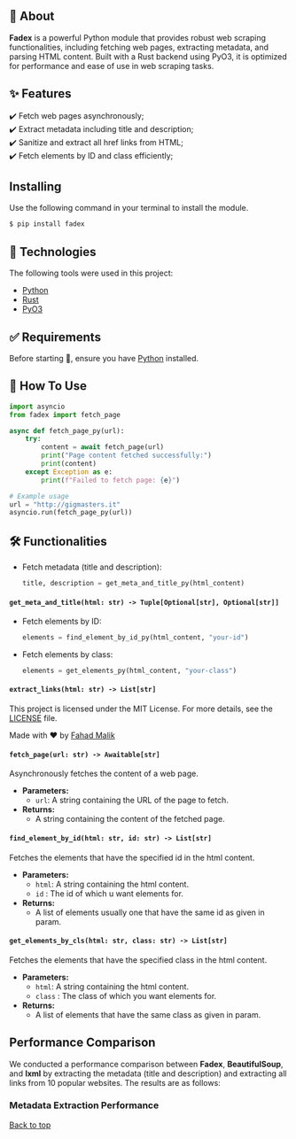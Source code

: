 ## :dart: About ##
**Fadex** is a powerful Python module that provides robust web scraping functionalities, including fetching web pages, extracting metadata, and parsing HTML content. Built with a Rust backend using PyO3, it is optimized for performance and ease of use in web scraping tasks.

## :sparkles: Features ##

:heavy_check_mark: Fetch web pages asynchronously;\
:heavy_check_mark: Extract metadata including title and description;\
:heavy_check_mark: Sanitize and extract all href links from HTML;\
:heavy_check_mark: Fetch elements by ID and class efficiently;

## Installing

Use the following command in your terminal to install the module.
```bash
$ pip install fadex
```

## :rocket: Technologies ##

The following tools were used in this project:

- [Python](https://python.org)
- [Rust](https://www.rust-lang.org/)
- [PyO3](https://pyo3.rs/v0.15.0/)

## :white_check_mark: Requirements ##

Before starting :checkered_flag:, ensure you have [Python](https://python.org) installed.


## :test_tube: How To Use ##

```python
import asyncio
from fadex import fetch_page

async def fetch_page_py(url):
    try:
        content = await fetch_page(url)
        print("Page content fetched successfully:")
        print(content)
    except Exception as e:
        print(f"Failed to fetch page: {e}")

# Example usage
url = "http://gigmasters.it"
asyncio.run(fetch_page_py(url))
```

## :hammer_and_wrench: Functionalities

- Fetch metadata (title and description):
  ```python
  title, description = get_meta_and_title_py(html_content)
  ```

#### `get_meta_and_title(html: str) -> Tuple[Optional[str], Optional[str]]`

- Fetch elements by ID:
  ```python
  elements = find_element_by_id_py(html_content, "your-id")
  ```

- Fetch elements by class:
  ```python
  elements = get_elements_py(html_content, "your-class")
  ```

#### `extract_links(html: str) -> List[str]`

This project is licensed under the MIT License. For more details, see the [LICENSE](LICENSE.md) file.

Made with :heart: by <a href="https://github.com/fahad-programmer" target="_blank">Fahad Malik</a>

#### `fetch_page(url: str) -> Awaitable[str]`

Asynchronously fetches the content of a web page.

- **Parameters:**
  - `url`: A string containing the URL of the page to fetch.
- **Returns:**
  - A string containing the content of the fetched page.

#### `find_element_by_id(html: str, id: str) -> List[str]`

Fetches the elements that have the specified id in the html content.

- **Parameters:**
  - `html`: A string containing the html content.
  - `id` : The id of which u want elements for.
- **Returns:**
  - A list of elements usually one that have the same id as given in param.

#### `get_elements_by_cls(html: str, class: str) -> List[str]`

Fetches the elements that have the specified class in the html content.

- **Parameters:**
  - `html`: A string containing the html content.
  - `class` : The class of which you want elements for.
- **Returns:**
  - A list of elements that have the same class as given in param.


## Performance Comparison

We conducted a performance comparison between **Fadex**, **BeautifulSoup**, and **lxml** by extracting the metadata (title and description) and extracting all links from 10 popular websites. The results are as follows:

### Metadata Extraction Performance

<a href="#top">Back to top</a>
```
